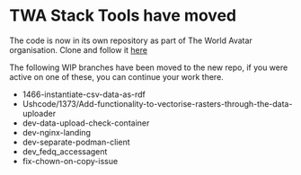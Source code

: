 # TWA Stack Tools have moved

The code is now in its own repository as part of The World Avatar organisation. Clone and follow it [here](https://github.com/TheWorldAvatar/stack)

The following WIP branches have been moved to the new repo, if you were active on one of these, you can continue your work there.


- 1466-instantiate-csv-data-as-rdf
- Ushcode/1373/Add-functionality-to-vectorise-rasters-through-the-data-uploader
- dev-data-upload-check-container
- dev-nginx-landing
- dev-separate-podman-client
- dev_fedq_accessagent
- fix-chown-on-copy-issue

